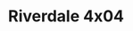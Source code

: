 ---
layout: episodios
title: "Riverdale 4x04"
url_serie_padre: 'riverdale-temporada-4'
category: 'series'
capitulo: 'yes'
anio: '2019'
prev: 'capitulo-3'
proximo: 'capitulo-5'
sandbox: allow-same-origin allow-forms
idioma: 'Latino/Subtitulado'
reproductor: 'fembed'
calidad: 'Full HD'
image_banner: 'https://res.cloudinary.com/u4innovation/image/upload/v1565152608/maxresdefault-min_vy9nnj.jpg'
reproductores: ["https://upstream.to/embed-80gtaoqoucdx.html","https://upstream.to/embed-xvsauf2jsljc.html","https://www.ilovefembed.best/v/28ygrt2ymm0l017","https://upstream.to/embed-4z075yl4opjm.html","https://upstream.to/embed-r3y8xni4pw9x.html","https://www.ilovefembed.best/v/28ygrt2ymm0l017"]
tags:
- Drama
---